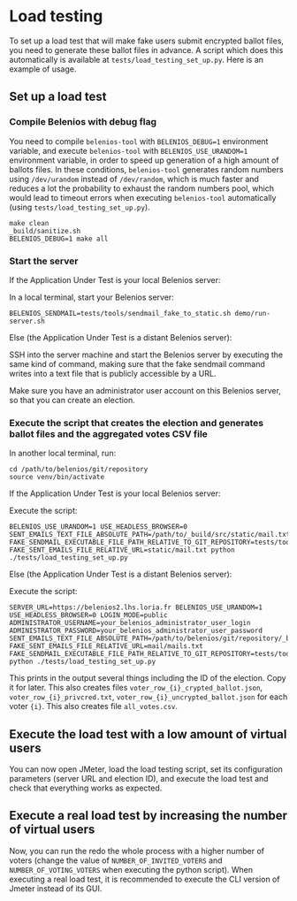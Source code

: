 # Load testing

To set up a load test that will make fake users submit encrypted ballot files, you need to generate these ballot files in advance. A script which does this automatically is available at `tests/load_testing_set_up.py`. Here is an example of usage.

## Set up a load test

### Compile Belenios with debug flag

You need to compile `belenios-tool` with `BELENIOS_DEBUG=1` environment variable, and execute `belenios-tool` with `BELENIOS_USE_URANDOM=1` environment variable, in order to speed up generation of a high amount of ballots files. In these conditions, `belenios-tool` generates random numbers using `/dev/urandom` instead of `/dev/random`, which is much faster and reduces a lot the probability to exhaust the random numbers pool, which would lead to timeout errors when executing `belenios-tool` automatically (using `tests/load_testing_set_up.py`).

```
make clean
_build/sanitize.sh
BELENIOS_DEBUG=1 make all
```

### Start the server

If the Application Under Test is your local Belenios server:

In a local terminal, start your Belenios server:

```
BELENIOS_SENDMAIL=tests/tools/sendmail_fake_to_static.sh demo/run-server.sh
```

Else (the Application Under Test is a distant Belenios server):

SSH into the server machine and start the Belenios server by executing the same kind of command, making sure that the fake sendmail command writes into a text file that is publicly accessible by a URL.

Make sure you have an administrator user account on this Belenios server, so that you can create an election.

### Execute the script that creates the election and generates ballot files and the aggregated votes CSV file

In another local terminal, run:

```
cd /path/to/belenios/git/repository
source venv/bin/activate
```

If the Application Under Test is your local Belenios server:

Execute the script:

````
BELENIOS_USE_URANDOM=1 USE_HEADLESS_BROWSER=0 SENT_EMAILS_TEXT_FILE_ABSOLUTE_PATH=/path/to/_build/src/static/mail.txt FAKE_SENDMAIL_EXECUTABLE_FILE_PATH_RELATIVE_TO_GIT_REPOSITORY=tests/tools/sendmail_fake_to_static.sh FAKE_SENT_EMAILS_FILE_RELATIVE_URL=static/mail.txt python ./tests/load_testing_set_up.py
````

Else (the Application Under Test is a distant Belenios server):

Execute the script:

```
SERVER_URL=https://belenios2.lhs.loria.fr BELENIOS_USE_URANDOM=1 USE_HEADLESS_BROWSER=0 LOGIN_MODE=public ADMINISTRATOR_USERNAME=your_belenios_administrator_user_login ADMINISTRATOR_PASSWORD=your_belenios_administrator_user_password SENT_EMAILS_TEXT_FILE_ABSOLUTE_PATH=/path/to/belenios/git/repository/_build/src/static/mail.txt FAKE_SENT_EMAILS_FILE_RELATIVE_URL=mail/mails.txt FAKE_SENDMAIL_EXECUTABLE_FILE_PATH_RELATIVE_TO_GIT_REPOSITORY=tests/tools/sendmail_fake_to_static.sh python ./tests/load_testing_set_up.py
```

This prints in the output several things including the ID of the election. Copy it for later. This also creates files `voter_row_{i}_crypted_ballot.json`, `voter_row_{i}_privcred.txt`, `voter_row_{i}_uncrypted_ballot.json` for each voter `{i}`. This also creates file `all_votes.csv`.

## Execute the load test with a low amount of virtual users

You can now open JMeter, load the load testing script, set its configuration parameters (server URL and election ID), and execute the load test and check that everything works as expected.

## Execute a real load test by increasing the number of virtual users

Now, you can run the redo the whole process with a higher number of voters (change the value of `NUMBER_OF_INVITED_VOTERS` and `NUMBER_OF_VOTING_VOTERS` when executing the python script). When executing a real load test, it is recommended to execute the CLI version of Jmeter instead of its GUI.
